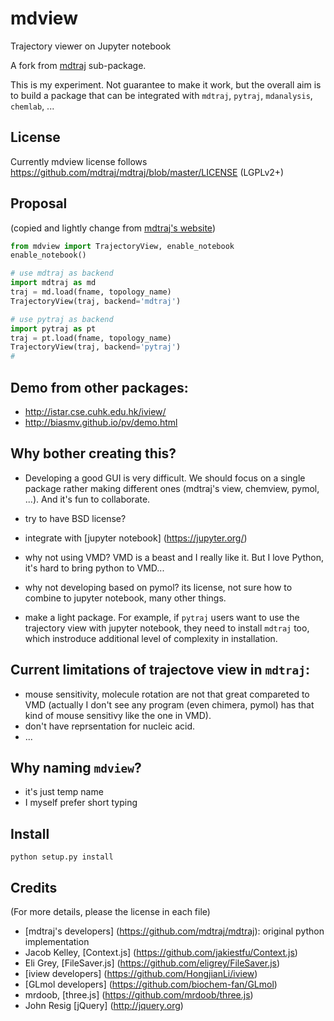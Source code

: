 # mdview
Trajectory viewer on Jupyter notebook

A fork from [mdtraj](https://github.com/mdtraj/mdtraj/tree/master/mdtraj/html) sub-package.

This is my experiment. Not guarantee to make it work, but the overall aim is to build a package that can be integrated with `mdtraj`,
`pytraj`, `mdanalysis`, `chemlab`, ...

## License

Currently mdview license follows https://github.com/mdtraj/mdtraj/blob/master/LICENSE (LGPLv2+)

## Proposal 

(copied and lightly change from [mdtraj's website](http://mdtraj.org/latest/viewer.html))

```python
from mdview import TrajectoryView, enable_notebook
enable_notebook()

# use mdtraj as backend
import mdtraj as md
traj = md.load(fname, topology_name)
TrajectoryView(traj, backend='mdtraj')

# use pytraj as backend
import pytraj as pt
traj = pt.load(fname, topology_name)
TrajectoryView(traj, backend='pytraj')
# 
```

## Demo from other packages:
- http://istar.cse.cuhk.edu.hk/iview/
- http://biasmv.github.io/pv/demo.html

## Why bother creating this?

- Developing a good GUI is very difficult. We should focus on a single package rather making different ones (mdtraj's view, chemview, pymol, ...). And it's fun to collaborate.

- try to have BSD license?
- integrate with [jupyter notebook] (https://jupyter.org/)
- why not using VMD? VMD is a beast and I really like it. But I love Python, it's hard to bring python to VMD...
- why not developing based on pymol? its license, not sure how to combine to jupyter notebook, many other things.
- make a light package. For example, if `pytraj` users want to use the trajectory view with jupyter notebook, they need to install `mdtraj` too, which instroduce additional level of complexity in installation.

## Current limitations of trajectove view in `mdtraj`:

- mouse sensitivity, molecule rotation are not that great compareted to VMD (actually I don't see any program (even chimera, pymol) has that kind of mouse sensitivy like the one in VMD).
- don't have reprsentation for nucleic acid.
- ...


## Why naming `mdview`?
- it's just temp name
- I myself prefer short typing

## Install

`python setup.py install`

## Credits

(For more details, please the license in each file)

- [mdtraj's developers] (https://github.com/mdtraj/mdtraj): original python implementation
- Jacob Kelley, [Context.js] (https://github.com/jakiestfu/Context.js)
- Eli Grey, [FileSaver.js] (https://github.com/eligrey/FileSaver.js)
- [iview developers] (https://github.com/HongjianLi/iview)
- [GLmol developers] (https://github.com/biochem-fan/GLmol)
- mrdoob, [three.js] (https://github.com/mrdoob/three.js)
- John Resig [jQuery] (http://jquery.org)
